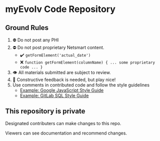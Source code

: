 # myEvolv Code Repository

## Ground Rules
1. :no_entry: Do not post any PHI
2. :no_entry: Do not post proprietary Netsmart content.
   - :heavy_check_mark: `getFormElement('actual_date')`
   - :x: `function getFormElement(columnName) { ... some proprietary code ... }`
3. :eye: All materials submitted are subject to review.
4. :handshake: Constructive feedback is needed, but play nice!
5. Use comments in contributed code and follow the style guidelines
     * [Example: Google JavaScript Style Guide](https://google.github.io/styleguide/jsguide.html#formatting)
     * [Example: GitLab SQL Style Guide](https://about.gitlab.com/handbook/business-technology/data-team/platform/sql-style-guide/)

## This repository is private

Designated contributers can make changes to this repo.

Viewers can see documentation and recommend changes.
